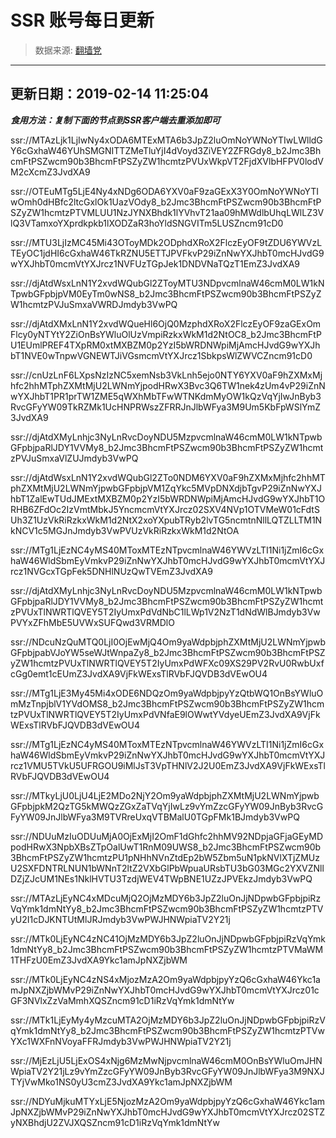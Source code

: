 # SSR 账号每日更新 
> 数据来源: [翻墙党](https://fanqiangdang.com/) 
----------------------------------------------
## 更新日期：2019-02-14 11:25:04 
***食用方法：复制下面的节点到SSR客户端去重添加即可***

 ssr://MTAzLjk1LjIwNy4xODA6MTExMTA6b3JpZ2luOmNoYWNoYTIwLWlldGY6cGxhaW46YUhSMGNITTZMeTluYjI4dVoyd3ZiVEY2ZFRGdy8_b2Jmc3BhcmFtPSZwcm90b3BhcmFtPSZyZW1hcmtzPVUxWkpVT2FjdXVlbHFPV0lodVM2cXcmZ3JvdXA9

ssr://OTEuMTg5LjE4Ny4xNDg6ODA6YXV0aF9zaGExX3Y0OmNoYWNoYTIwOmh0dHBfc2ltcGxlOk1UazVOdy8_b2Jmc3BhcmFtPSZwcm90b3BhcmFtPSZyZW1hcmtzPTVMLUU1NzJYNXBhdk1lYVhvT21aa09hMWdlbUhqLWlLZ3VlQ3VTamxoYXprdkpkb1lXODZaR3hoYldSNGVITm5LUSZncm91cD0

ssr://MTU3LjIzMC45Mi43OToyMDk2ODphdXRoX2FlczEyOF9tZDU6YWVzLTEyOC1jdHI6cGxhaW46TkRZNU5ETTJPVFkvP29iZnNwYXJhbT0mcHJvdG9wYXJhbT0mcmVtYXJrcz1NVFUzTGpJek1DNDVNaTQzT1EmZ3JvdXA9

ssr://djAtdWsxLnN1Y2xvdWQubGl2ZToyMTU3NDpvcmlnaW46cmM0LW1kNTpwbGFpbjpVM0EyTm0wNS8_b2Jmc3BhcmFtPSZwcm90b3BhcmFtPSZyZW1hcmtzPVJuSmxaVWRDJmdyb3VwPQ

ssr://djAtdXMxLnN1Y2xvdWQueHl6OjQ0MzphdXRoX2FlczEyOF9zaGExOmFlcy0yNTYtY2ZiOnBsYWluOlUzVmpiRzkxWkM1d2NtOC8_b2Jmc3BhcmFtPU1EUmlPREF4TXpRM0xtMXBZM0p2YzI5bWRDNWpiMjAmcHJvdG9wYXJhbT1NVE0wTnpwVGNEWTJiVGsmcmVtYXJrcz1SbkpsWlZWVCZncm91cD0

ssr://cnUzLnF6LXpsNzIzNC5xemNsb3VkLnh5ejo0NTY6YXV0aF9hZXMxMjhfc2hhMTphZXMtMjU2LWNmYjpodHRwX3Bvc3Q6TW1nek4zUm4vP29iZnNwYXJhbT1PR1prTW1ZME5qWXhMbTFwWTNKdmMyOW1kQzVqYjIwJnByb3RvcGFyYW09TkRZMk1UcHNPRWszZFRRJnJlbWFya3M9Um5KbFpWSlYmZ3JvdXA9

ssr://djAtdXMyLnhjc3NyLnRvcDoyNDU5MzpvcmlnaW46cmM0LW1kNTpwbGFpbjpaRlJDY1VVMy8_b2Jmc3BhcmFtPSZwcm90b3BhcmFtPSZyZW1hcmtzPVJuSmxaVlZUJmdyb3VwPQ

ssr://djAtdWsxLnN1Y2xvdWQubGl2ZTo0NDM6YXV0aF9hZXMxMjhfc2hhMTphZXMtMjU2LWNmYjpwbGFpbjpVM1ZqYkc5MVpDNXdjbTgvP29iZnNwYXJhbT1ZalEwTUdJMExtMXBZM0p2YzI5bWRDNWpiMjAmcHJvdG9wYXJhbT1ORHB6ZFdOc2IzVmtMbkJ5YncmcmVtYXJrcz02SXV4NVp1OTVMeW01cFdtSUh3Z1UzVkRiRzkxWkM1d2NtX2xoYXpubTRyb2lvTG5ncmtnNllLQTZLLTM1NkNCV1c5MGJnJmdyb3VwPVUzVkRiRzkxWkM1d2NtOA

ssr://MTg1LjEzNC4yMS40MToxMTEzNTpvcmlnaW46YWVzLTI1Ni1jZmI6cGxhaW46WldSbmEyVmkvP29iZnNwYXJhbT0mcHJvdG9wYXJhbT0mcmVtYXJrcz1NVGcxTGpFek5DNHlNUzQwTVEmZ3JvdXA9

ssr://djAtdXMyLnhjc3NyLnRvcDoyNDU5MzpvcmlnaW46cmM0LW1kNTpwbGFpbjpaRlJDY1VVMy8_b2Jmc3BhcmFtPSZwcm90b3BhcmFtPSZyZW1hcmtzPVUxTlNWRTlQVEY5T2IyUmxPdVdNbC1lLWp1V2NzT1dNdWlBJmdyb3VwPVYxZFhMbE5UVWxSUFQwd3VRMDlO

ssr://NDcuNzQuMTQ0LjI0OjEwMjQ4Om9yaWdpbjphZXMtMjU2LWNmYjpwbGFpbjpabVJoYW5seWJtWnpaZy8_b2Jmc3BhcmFtPSZwcm90b3BhcmFtPSZyZW1hcmtzPVUxTlNWRTlQVEY5T2IyUmxPdWFXc09XS29PV2RvU0RwbUxfcGg0emt1cEUmZ3JvdXA9VjFkWExsTlRVbFJQVDB3dVEwOU4

ssr://MTg1LjE3My45Mi4xODE6NDQzOm9yaWdpbjpyYzQtbWQ1OnBsYWluOmMzTnpjblV1YVdOMS8_b2Jmc3BhcmFtPSZwcm90b3BhcmFtPSZyZW1hcmtzPVUxTlNWRTlQVEY5T2IyUmxPdVNfaE9lOWwtYVdyeUEmZ3JvdXA9VjFkWExsTlRVbFJQVDB3dVEwOU4

ssr://MTg1LjEzNC4yMS40MToxMTEzNTpvcmlnaW46YWVzLTI1Ni1jZmI6cGxhaW46WldSbmEyVmkvP29iZnNwYXJhbT0mcHJvdG9wYXJhbT0mcmVtYXJrcz1VMU5TVkU5UFRGOU9iMlJsT3VpTHNlV2J2U0EmZ3JvdXA9VjFkWExsTlRVbFJQVDB3dVEwOU4

ssr://MTkyLjU0LjU4LjE2MDo2NjY2Om9yaWdpbjphZXMtMjU2LWNmYjpwbGFpbjpkM2QzTG5kMWQzZGxZaTVqYjIwLz9vYmZzcGFyYW09JnByb3RvcGFyYW09JnJlbWFya3M9TVRreUxqVTBMalU0TGpFMk1BJmdyb3VwPQ

ssr://NDUuMzIuODUuMjA0OjExMjI2OmF1dGhfc2hhMV92NDpjaGFjaGEyMDpodHRwX3NpbXBsZTpOalUwT1RnM09UWS8_b2Jmc3BhcmFtPSZwcm90b3BhcmFtPSZyZW1hcmtzPU1pNHhNVnZtdEp2bW5Zbm5uN1pkNVlXTjZMUzU2SXFDNTRLNUN1bWNnT2ltZ2VXbGlPbWpuaURsbTU3bG03MGc2YXVZNllDZjZJcUM1NEs1NklHVTU3TzdjWEV4TWpBNE1UZzJPVEkzJmdyb3VwPQ

ssr://MTAzLjEyNC4xMDcuMjQ2OjMzMDY6b3JpZ2luOnJjNDpwbGFpbjpiRzVqYmk1dmNtYy8_b2Jmc3BhcmFtPSZwcm90b3BhcmFtPSZyZW1hcmtzPTVyU2I1cDJKNTUtMlJRJmdyb3VwPWJHNWpiaTV2Y21j

ssr://MTk0LjEyNC4zNC41OjMzMDY6b3JpZ2luOnJjNDpwbGFpbjpiRzVqYmk1dmNtYy8_b2Jmc3BhcmFtPSZwcm90b3BhcmFtPSZyZW1hcmtzPTVMaWM1THFzU0EmZ3JvdXA9Ykc1amJpNXZjbWM

ssr://MTk0LjEyNC4zNS4xMjozMzA2Om9yaWdpbjpyYzQ6cGxhaW46Ykc1amJpNXZjbWMvP29iZnNwYXJhbT0mcHJvdG9wYXJhbT0mcmVtYXJrcz01cGF3NVlxZzVaMmhXQSZncm91cD1iRzVqYmk1dmNtYw

ssr://MTk1LjEyMy4yMzcuMTA2OjMzMDY6b3JpZ2luOnJjNDpwbGFpbjpiRzVqYmk1dmNtYy8_b2Jmc3BhcmFtPSZwcm90b3BhcmFtPSZyZW1hcmtzPTVwYXc1WXFnNVoyaFFRJmdyb3VwPWJHNWpiaTV2Y21j

ssr://MjEzLjU5LjExOS4xNjg6MzMwNjpvcmlnaW46cmM0OnBsYWluOmJHNWpiaTV2Y21jLz9vYmZzcGFyYW09JnByb3RvcGFyYW09JnJlbWFya3M9NXJTYjVwMko1NS0yU3cmZ3JvdXA9Ykc1amJpNXZjbWM

ssr://NDYuMjkuMTYxLjE5NjozMzA2Om9yaWdpbjpyYzQ6cGxhaW46Ykc1amJpNXZjbWMvP29iZnNwYXJhbT0mcHJvdG9wYXJhbT0mcmVtYXJrcz02STZyNXBhdjU2ZVJXQSZncm91cD1iRzVqYmk1dmNtYw
